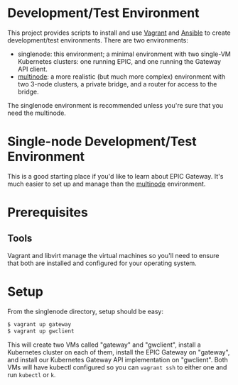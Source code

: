 # Development/Test Environment

This project provides scripts to install and use [Vagrant](https://www.vagrantup.com/) and [Ansible](https://www.ansible.com/) to create development/test environments. There are two environments:

* singlenode: this environment; a minimal environment with two single-VM Kubernetes clusters: one running EPIC, and one running the Gateway API client.
* [multinode](multinode/): a more realistic (but much more complex) environment with two 3-node clusters, a private bridge, and a router for access to the bridge.

The singlenode environment is recommended unless you're sure that you need the multinode.

# Single-node Development/Test Environment

This is a good starting place if you'd like to learn about EPIC Gateway.
It's much easier to set up and manage than the [multinode](multinode/) environment.

# Prerequisites

## Tools

Vagrant and libvirt manage the virtual machines so you'll need to ensure that both are installed and configured for your operating system.

# Setup

From the singlenode directory, setup should be easy:

```sh
$ vagrant up gateway
$ vagrant up gwclient
```

This will create two VMs called "gateway" and "gwclient", install a Kubernetes cluster on each of them, install the EPIC Gateway on "gateway", and install our Kubernetes Gateway API implementation on "gwclient".
Both VMs will have kubectl configured so you can `vagrant ssh` to either one and run `kubectl` or `k`.
